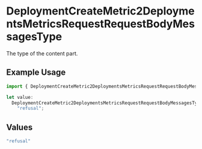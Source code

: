 # DeploymentCreateMetric2DeploymentsMetricsRequestRequestBodyMessagesType

The type of the content part.

## Example Usage

```typescript
import { DeploymentCreateMetric2DeploymentsMetricsRequestRequestBodyMessagesType } from "@orq-ai/node/models/operations";

let value:
  DeploymentCreateMetric2DeploymentsMetricsRequestRequestBodyMessagesType =
    "refusal";
```

## Values

```typescript
"refusal"
```